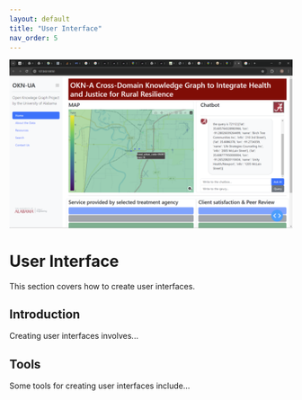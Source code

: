```yaml
---
layout: default
title: "User Interface"
nav_order: 5
---
```

![OKNAPP](media/oknapp.png)
# User Interface

This section covers how to create user interfaces.

## Introduction

Creating user interfaces involves...

## Tools

Some tools for creating user interfaces include...

